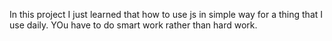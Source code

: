 In this project I just learned that how to use js in simple way for a thing that I use daily. YOu have to do smart work rather than hard work.
